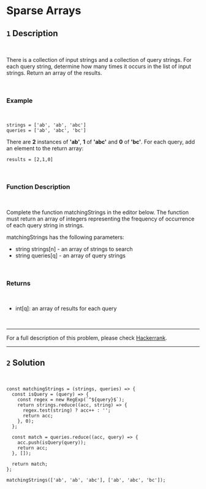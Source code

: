 # Sparse Arrays

## `1` Description

</br>

There is a collection of input strings and a collection of query strings. For each query string, determine how many times it occurs in the list of input strings. Return an array of the results.

</br>

### Example

</br>

```
strings = ['ab', 'ab', 'abc']
queries = ['ab', 'abc', 'bc']

```

There are **2** instances of **'ab'**, **1** of **'abc'** and **0** of **'bc'**. For each query, add an element to the return array:

```
results = [2,1,0]
```

</br>

### Function Description

</br>

Complete the function matchingStrings in the editor below. The function must return an array of integers representing the frequency of occurrence of each query string in strings.

matchingStrings has the following parameters:

- string strings[n] - an array of strings to search
- string queries[q] - an array of query strings

</br>

### Returns

</br>

- int[q]: an array of results for each query

</br>

---

For a full description of this problem, please check [Hackerrank](https://www.hackerrank.com/challenges/sparse-arrays/problem).

---

## `2` Solution

</br>

```
const matchingStrings = (strings, queries) => {
  const isQuery = (query) => {
    const regex = new RegExp(`^${query}$`);
    return strings.reduce((acc, string) => {
      regex.test(string) ? acc++ : '';
      return acc;
    }, 0);
  };

  const match = queries.reduce((acc, query) => {
    acc.push(isQuery(query));
    return acc;
  }, []);

  return match;
};

matchingStrings(['ab', 'ab', 'abc'], ['ab', 'abc', 'bc']);
```

</br>
